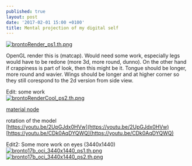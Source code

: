 ```yaml
---
published: true
layout: post
date: '2017-02-01 15:00 +0100'
title: Mental projection of my digital self
---
```

[![brontoRender_ps1.th.png](https://cdn.scrot.moe/images/2017/01/30/brontoRender_ps1.th.png)](https://cdn.scrot.moe/images/2017/01/30/brontoRender_ps1.png)

OpenGL render this is (matcap). Would need some work, especially legs would have to be redone (more 3d, more round, dunno). On the other hand if crappiness is part of look, then this might be it. Tongue should be longer, more round and wavier. Wings should be longer and at higher corner so they still corespond to the 2d version from side view.

Edit: some work  
[![brontoRenderCool_ps2.th.png](https://cdn.scrot.moe/images/2017/02/01/brontoRenderCool_ps2.th.png)](https://cdn.scrot.moe/images/2017/02/01/brontoRenderCool_ps2.png)

[material node](https://cdn.scrot.moe/images/2017/02/01/materialNode.png)

rotation of the model  
[https://youtu.be/2UpGJdx0HVw](https://youtu.be/2UpGJdx0HVw)  
[https://youtu.be/CDk0AqDYQWQ](https://youtu.be/CDk0AqDYQWQ)  

Edit2: Some more work on eyes (3440x1440)    
[![bronto17b_oci_3440x1440_ps1.th.png](https://cdn.scrot.moe/images/2017/02/01/bronto17b_oci_3440x1440_ps1.th.png)](https://cdn.scrot.moe/images/2017/02/01/bronto17b_oci_3440x1440_ps1.png)
[![bronto17b_oci_3440x1440_ps2.th.png](https://cdn.scrot.moe/images/2017/02/01/bronto17b_oci_3440x1440_ps2.th.png)](https://cdn.scrot.moe/images/2017/02/01/bronto17b_oci_3440x1440_ps2.png)
